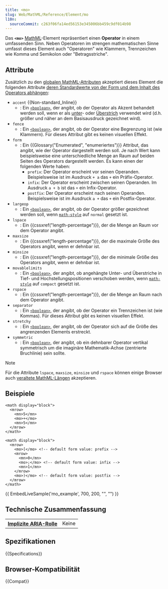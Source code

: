 ```yaml
---
title: <mo>
slug: Web/MathML/Reference/Element/mo
l10n:
  sourceCommit: c263f06fa14ed56153e345006bb459c9df014b98
---
```


Das **`<mo>`** [MathML](/de/docs/Web/MathML)-Element repräsentiert einen **Operator** in einem umfassenden Sinn. Neben Operatoren im strengen mathematischen Sinne umfasst dieses Element auch "Operatoren" wie Klammern, Trennzeichen wie Komma und Semikolon oder "Betragsstriche".

## Attribute

Zusätzlich zu den [globalen MathML-Attributen](/de/docs/Web/MathML/Reference/Global_attributes) akzeptiert dieses Element die folgenden Attribute [deren Standardwerte von der Form und dem Inhalt des Operators abhängen](https://w3c.github.io/mathml-core/#algorithm-for-determining-the-properties-of-an-embellished-operator):

- `accent` {{Non-standard_Inline}}
  - : Ein [`<boolean>`](/de/docs/Web/MathML/Reference/Values#mathml-specific_types), der angibt, ob der Operator als Akzent behandelt werden soll, wenn er als [unter](/de/docs/Web/MathML/Reference/Element/munder)- oder [Überstrich](/de/docs/Web/MathML/Reference/Element/mover) verwendet wird (d.h. größer und näher an dem Basisausdruck gezeichnet wird).
- `fence`
  - : Ein [`<boolean>`](/de/docs/Web/MathML/Reference/Values#mathml-specific_types), der angibt, ob der Operator eine Begrenzung ist (wie Klammern). Für dieses Attribut gibt es keinen visuellen Effekt.
- `form`
  - : Ein {{Glossary("Enumerated", "enumeriertes")}} Attribut, das angibt, wie der Operator dargestellt werden soll. Je nach Wert kann beispielsweise eine unterschiedliche Menge an Raum auf beiden Seiten des Operators dargestellt werden. Es kann einen der folgenden Werte haben:
    - `prefix`: Der Operator erscheint vor seinen Operanden. Beispielsweise ist im Ausdruck `+ a` das `+` ein Präfix-Operator.
    - `infix`: Der Operator erscheint zwischen seinen Operanden. Im Ausdruck `a + b` ist das `+` ein Infix-Operator.
    - `postfix`: Der Operator erscheint nach seinen Operanden. Beispielsweise ist im Ausdruck `a +` das `+` ein Postfix-Operator.
- `largeop`
  - : Ein [`<boolean>`](/de/docs/Web/MathML/Reference/Values#mathml-specific_types), der angibt, ob der Operator größer gezeichnet werden soll, wenn [`math-style`](/de/docs/Web/CSS/math-style) auf `normal` gesetzt ist.
- `lspace`
  - : Ein {{cssxref("length-percentage")}}, der die Menge an Raum vor dem Operator angibt.
- `maxsize`
  - : Ein {{cssxref("length-percentage")}}, der die maximale Größe des Operators angibt, wenn er dehnbar ist.
- `minsize`
  - : Ein {{cssxref("length-percentage")}}, der die minimale Größe des Operators angibt, wenn er dehnbar ist.
- `movablelimits`
  - : Ein [`<boolean>`](/de/docs/Web/MathML/Reference/Values#mathml-specific_types), der angibt, ob angehängte Unter- und Überstriche in Tief- und Hochstellungspositionen verschoben werden, wenn [`math-style`](/de/docs/Web/CSS/math-style) auf `compact` gesetzt ist.
- `rspace`
  - : Ein {{cssxref("length-percentage")}}, der die Menge an Raum nach dem Operator angibt.
- `separator`
  - : Ein [`<boolean>`](/de/docs/Web/MathML/Reference/Values#mathml-specific_types), der angibt, ob der Operator ein Trennzeichen ist (wie Kommas). Für dieses Attribut gibt es keinen visuellen Effekt.
- `stretchy`
  - : Ein [`<boolean>`](/de/docs/Web/MathML/Reference/Values#mathml-specific_types), der angibt, ob der Operator sich auf die Größe des angrenzenden Elements erstreckt.
- `symmetric`
  - : Ein [`<boolean>`](/de/docs/Web/MathML/Reference/Values#mathml-specific_types), der angibt, ob ein dehnbarer Operator vertikal symmetrisch um die imaginäre Mathematik-Achse (zentrierte Bruchlinie) sein sollte.

> [!NOTE]
> Für die Attribute `lspace`, `maxsize`, `minsize` und `rspace` können einige Browser auch [veraltete MathML-Längen](/de/docs/Web/MathML/Reference/Values#legacy_mathml_lengths) akzeptieren.

## Beispiele

```html-nolint
<math display="block">
  <mrow>
    <mn>5</mn>
    <mo>+</mo>
    <mn>5</mn>
  </mrow>
</math>

<math display="block">
  <mrow>
    <mo>[</mo> <!-- default form value: prefix -->
    <mrow>
      <mn>0</mn>
      <mo>;</mo> <!-- default form value: infix -->
      <mn>1</mn>
    </mrow>
    <mo>)</mo> <!-- default form value: postfix -->
  </mrow>
</math>
```

{{ EmbedLiveSample('mo_example', 700, 200, "", "") }}

## Technische Zusammenfassung

<table class="properties">
  <tr>
    <th scope="row">
      <a href="/de/docs/Web/Accessibility/ARIA/Reference/Roles">Implizite ARIA-Rolle</a>
    </th>
    <td>
      Keine
    </td>
  </tr>
</table>

## Spezifikationen

{{Specifications}}

## Browser-Kompatibilität

{{Compat}}
